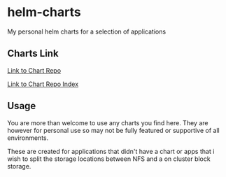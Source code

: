 # helm-charts
My personal helm charts for a selection of applications

## Charts Link

[Link to Chart Repo](https://charts.andrewdavies.net)

[Link to Chart Repo Index](https://charts.andrewdavies.net/index.yaml)


## Usage
You are more than welcome to use any charts you find here. They are however for personal use so may not be fully featured or supportive of all environments.

These are created for applications that didn't have a chart or apps that i wish to split the storage locations between NFS and a on cluster block storage. 